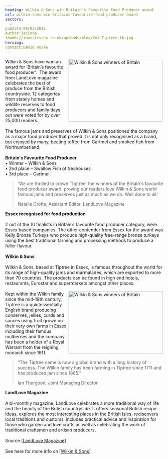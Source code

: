 ```yaml
---
heading: Wilkin & Sons win Britain’s Favourite Food Producer award
url: wilkin-sons-win-britains-favourite-food-producer-award
sectors:
  -  
pubdate:09/03/2015
Author:Jacinda
thumb://investessex.co.uk/uploads/blog/Col_Tiptree_th.jpg
heroimg:
contact:David Rooke
---
```

<p><img alt='Wilkin &amp; Sons winners of Britain's favourite food producer' src='http://www.investessex.co.uk/uploads/blog/Wilkin1.jpg' style='float:right; height:199px; margin-left:2px; margin-right:2px; width:300px'/>Wilkin &amp; Sons have won an award for ‘Britain’s favourite food producer’.  The award from LandLove magazine celebrates the best of produce from the British countryside. 12 categories from stately homes and wildlife reserves to food producers and family days out were voted for by over 25,000 readers.<br/><br/>The famous jams and preserves of Wilkin &amp; Sons positioned the company as a major food producer that proved it is not only recognised as a brand, but enjoyed by many, beating toffee from Cartmel and smoked fish from Northumberland.<br/><br/><strong>Britain's Favourite Food Producer</strong><br/>• Winner – Wilkin &amp; Sons<br/>• 2nd place – Swallow Fish of Seahouses<br/>• 3rd place – Cartmel</p><blockquote><p>'We are thrilled to crown 'Tiptree' the winners of the Britain's favourite food producer award, proving our readers love Wilkin &amp; Sons world famous jams and preserves just as much as we do. Well done to all.'</p><p>Natalie Crofts, Assistant Editor, LandLove Magazine</p></blockquote><p><strong>Essex recognised for food production</strong><br/><br/>2 out of the 10 finalists in Britain’s favourite food producer category, were Essex based companies. The other contender from Essex for the award was Kelly Bronze Turkeys who produce high-quality free-range bronze turkeys using the best traditional farming and processing methods to produce a fuller flavour.<br/><br/><strong>Wilkin &amp; Sons</strong><br/><br/>Wilkin &amp; Sons, based at Tiptree in Essex, is famous throughout the world for its range of high-quality jams and marmalades, which are exported to more than 70 countries. The products can be found in high end hotels, restaurants, Eurostar and supermarkets amongst other places.<br/><br/><img alt='Wilkin &amp; Sons winners of Britain's Favourite Food Producer Award' src='http://www.investessex.co.uk/uploads/blog/Wilkin2.jpg' style='float:right; height:199px; margin-left:2px; margin-right:2px; width:300px'/>Kept within the Wilkin family since the mid-19th century, Tiptree is a quintessentially English brand producing conserves, jellies, curds and sauces using fruit grown on their very own farms in Essex, including their famous mulberries and the company has been a holder of a Royal Warrant from the reigning monarch since 1911.</p><blockquote><p>“The Tiptree name is now a global brand with a long history of success. The Wilkin family has been farming in Tiptree since 1711 and has produced jam since 1885.”</p><p>Ian Thurgood, Joint Managing Director</p></blockquote><p><strong>LandLove Magazine</strong><br/><br/>A bi-monthly magazine, LandLove celebrates a more traditional way of life and the beauty of the British countryside. It offers seasonal British recipe ideas, explores the most interesting places in the British Isles, rediscovers local traditions and customs, includes practical advice and inspiration for those who garden and love crafts as well as celebrating the work of traditional craftsmen and artisan producers.<br/><br/>Source [<a href='http://www.landlove.com/awards#sthash.ixbtD9hf.dpuf' target='_blank'>LandLove Magazine</a>]<br/><br/>See here for more info on [<a href='http://www.investessex.co.uk/studies/case-studies/wilkin-sons/' target='_blank'>Wilkin &amp; Sons</a>] </p>